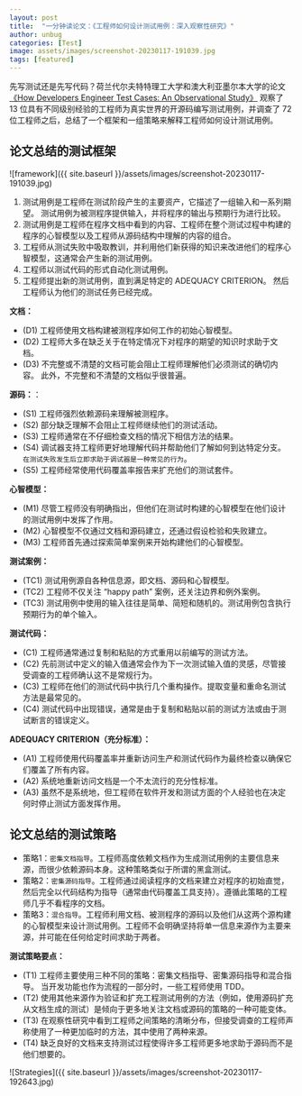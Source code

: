 ```yaml
---
layout: post
title:  "一分钟读论文：《工程师如何设计测试用例：深入观察性研究》"
author: unbug
categories: [Test]
image: assets/images/screenshot-20230117-191039.jpg
tags: [featured]
---
```

先写测试还是先写代码？荷兰代尔夫特特理工大学和澳大利亚墨尔本大学的论文[《How Developers Engineer Test Cases: An Observational Study》][paper1-url] 观察了 13 位具有不同级别经验的工程师为真实世界的开源码编写测试用例，并调查了 72 位工程师之后，总结了一个框架和一组策略来解释工程师如何设计测试用例。

## 论文总结的测试框架

![framework]({{ site.baseurl }}/assets/images/screenshot-20230117-191039.jpg)

1. 测试用例是工程师在测试阶段产生的主要资产，它描述了一组输入和一系列期望。 测试用例为被测程序提供输入，并将程序的输出与预期行为进行比较。
2. 测试用例是工程师在程序文档中看到的内容、工程师在整个测试过程中构建的程序的心智模型以及工程师从源码结构中理解的内容的组合。
3. 工程师从测试失败中吸取教训，并利用他们新获得的知识来改进他们的程序心智模型，这通常会产生新的测试用例。
4. 工程师以测试代码的形式自动化测试用例。
5. 工程师提出新的测试用例，直到满足特定的 ADEQUACY CRITERION。 然后工程师认为他们的测试任务已经完成。

**文档：**
- (D1) 工程师使用文档构建被测程序如何工作的初始心智模型。
- (D2) 工程师大多在缺乏关于在特定情况下对程序的期望的知识时求助于文档。
- (D3) 不完整或不清楚的文档可能会阻止工程师理解他们必须测试的确切内容。 此外，不完整和不清楚的文档似乎很普遍。

**源码：**：
- (S1) 工程师强烈依赖源码来理解被测程序。
- (S2) 部分缺乏理解不会阻止工程师继续他们的测试活动。
- (S3) 工程师通常在不仔细检查文档的情况下相信方法的结果。
- (S4) 调试器支持工程师更好地理解代码并帮助他们了解如何到达特定分支。 `在测试失败发生后立即求助于调试器是一种常见的行为`。
- (S5) 工程师经常使用代码覆盖率报告来扩充他们的测试套件。


**心智模型：**
- (M1) 尽管工程师没有明确指出，但他们在测试时构建的心智模型在他们设计的测试用例中发挥了作用。
- (M2) 心智模型不仅通过文档和源码建立，还通过假设检验和失败建立。
- (M3) 工程师首先通过探索简单案例来开始构建他们的心智模型。


**测试案例：**
- (TC1) 测试用例源自各种信息源，即文档、源码和心智模型。
- (TC2) 工程师不仅关注 “happy path” 案例，还关注边界和例外案例。
- (TC3) 测试用例中使用的输入往往是简单、简短和随机的。测试用例包含执行预期行为的单个输入。


**测试代码：**
- (C1) 工程师通常通过复制和粘贴的方式重用以前编写的测试方法。
- (C2) 先前测试中定义的输入值通常会作为下一次测试输入值的灵感，尽管接受调查的工程师确认这不是常规行为。
- (C3) 工程师在他们的测试代码中执行几个重构操作。提取变量和重命名测试方法是最常见的。
- (C4) 测试代码中出现错误，通常是由于复制和粘贴以前的测试方法或由于测试断言的错误定义。

**ADEQUACY CRITERION（充分标准）：**
- (A1) 工程师使用代码覆盖率并重新访问生产和测试代码作为最终检查以确保它们覆盖了所有内容。
- (A2) 系统地重新访问文档是一个不太流行的充分性标准。
- (A3) 虽然不是系统地，但工程师在软件开发和测试方面的个人经验也在决定何时停止测试方面发挥作用。

## 论文总结的测试策略
- 策略1：`密集文档指导`。工程师高度依赖文档作为生成测试用例的主要信息来源，而很少依赖源码本身。这种策略类似于所谓的黑盒测试。
- 策略2：`密集源码指导`。工程师通过阅读程序的文档来建立对程序的初始直觉，然后完全以代码结构为指导（通常由代码覆盖工具支持）。遵循此策略的工程师几乎不看程序的文档。
- 策略3：`混合指导`。工程师利用文档、被测程序的源码以及他们从这两个源构建的心智模型来设计测试用例。工程师不会明确坚持将单一信息来源作为主要来源，并可能在任何给定时间求助于两者。

**测试策略要点：**
- (T1) 工程师主要使用三种不同的策略：密集文档指导、密集源码指导和混合指导。 当开发功能也作为流程的一部分时，一些工程师使用 TDD。
- (T2) 使用其他来源作为验证和扩充工程测试用例的方法（例如，使用源码扩充从文档生成的测试）是倾向于更多地关注文档或源码的策略的一种可能变体。
- (T3) 在观察性研究中看到工程师之间策略的清晰分布，但接受调查的工程师声称使用了一种更加临时的方法，其中使用了两种来源。
- (T4) 缺乏良好的文档来支持测试过程使得许多工程师更多地求助于源码而不是他们想要的。

![Strategies]({{ site.baseurl }}/assets/images/screenshot-20230117-192643.jpg)

[paper1-url]: https://arxiv.org/pdf/2103.01783.pdf